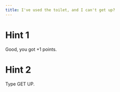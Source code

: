 ```yaml
---
title: I've used the toilet, and I can't get up?
---
```

# Hint 1
Good, you got   +1 points.

# Hint 2
Type GET UP.

